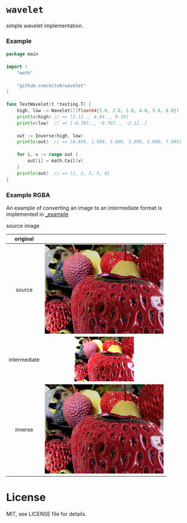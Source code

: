 # `wavelet`

simple wavelet implementation.

### Example

```go
package main

import (
	"math"

	"github.com/octu0/wavelet"
)

func TestWavelet(t *testing.T) {
	high, low := Wavelet([]float64{1.0, 2.0, 3.0, 4.0, 5.0, 8.0})
	println(high) // => [2.12.., 4.94.., 9.19]
	println(low)  // => [-0.707.., -0.707.., -2.12..]

	out := Inverse(high, low)
	println(out)  // => [0.999, 1.999, 3.000, 3.999, 5.000, 7.999]

	for i, v := range out {
		out[i] = math.Ceil(v)
	}
	println(out)  // => [1, 2, 3, 5, 8]
}
```

### Example RGBA

An example of converting an image to an intermediate format is implemented in [_example](https://github.com/octu0/wavelet/tree/master/_example)

source image 

| original      |                                       |
| :-----------: | :-----------------------------------: |
| source        | ![cropped](_example/src.png)          |
| intermediate  | ![cropped](_example/intermediate.png) |
| inverse       | ![inverse](_example/inverse.png)      |

# License

MIT, see LICENSE file for details.
